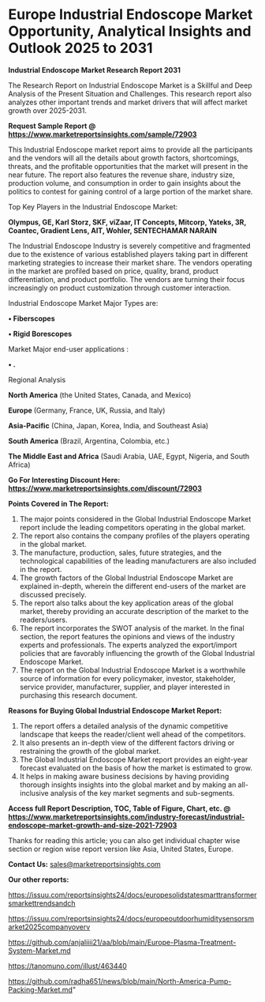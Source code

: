 # Europe Industrial Endoscope Market Opportunity, Analytical Insights and Outlook 2025 to 2031

<strong>Industrial Endoscope Market Research Report 2031</strong>

The Research Report on Industrial Endoscope Market is a Skillful and Deep Analysis of the Present Situation and Challenges. This research report also analyzes other important trends and market drivers that will affect market growth over 2025-2031.

<strong>Request Sample Report @ <a href=https://www.marketreportsinsights.com/sample/72903>https://www.marketreportsinsights.com/sample/72903</a></strong>

This Industrial Endoscope market report aims to provide all the participants and the vendors will all the details about growth factors, shortcomings, threats, and the profitable opportunities that the market will present in the near future. The report also features the revenue share, industry size, production volume, and consumption in order to gain insights about the politics to contest for gaining control of a large portion of the market share.

Top Key Players in the Industrial Endoscope Market:

<strong>Olympus, GE, Karl Storz, SKF, viZaar, IT Concepts, Mitcorp, Yateks, 3R, Coantec, Gradient Lens, AIT, Wohler, SENTECHAMAR NARAIN</strong>

The Industrial Endoscope Industry is severely competitive and fragmented due to the existence of various established players taking part in different marketing strategies to increase their market share. The vendors operating in the market are profiled based on price, quality, brand, product differentiation, and product portfolio. The vendors are turning their focus increasingly on product customization through customer interaction.

Industrial Endoscope Market Major Types are:

<strong>• Fiberscopes

• Rigid Borescopes</strong>

Market Major end-user applications :

<strong>• .</strong>

Regional Analysis

</u><strong><b>North America</b></strong> (the United States, Canada, and Mexico)

<strong><b>Europe </b></strong>(Germany, France, UK, Russia, and Italy)

<strong><b>Asia-Pacific</b></strong> (China, Japan, Korea, India, and Southeast Asia)

<strong><b>South America</b></strong> (Brazil, Argentina, Colombia, etc.)

<strong><b>The Middle East and Africa</b></strong> (Saudi Arabia, UAE, Egypt, Nigeria, and South Africa)

<strong>Go For Interesting Discount Here: <a href=https://www.marketreportsinsights.com/discount/72903>https://www.marketreportsinsights.com/discount/72903</a></strong>

<strong>Points Covered in The Report:</strong>
<ol>
  <li>The major points considered in the Global Industrial Endoscope Market report include the leading competitors operating in the global market.</li>
  <li>The report also contains the company profiles of the players operating in the global market.</li>
  <li>The manufacture, production, sales, future strategies, and the technological capabilities of the leading manufacturers are also included in the report.</li>
  <li>The growth factors of the Global Industrial Endoscope Market are explained in-depth, wherein the different end-users of the market are discussed precisely.</li>
  <li>The report also talks about the key application areas of the global market, thereby providing an accurate description of the market to the readers/users.</li>
  <li>The report incorporates the SWOT analysis of the market. In the final section, the report features the opinions and views of the industry experts and professionals. The experts analyzed the export/import policies that are favorably influencing the growth of the Global Industrial Endoscope Market.</li>
  <li>The report on the Global Industrial Endoscope Market is a worthwhile source of information for every policymaker, investor, stakeholder, service provider, manufacturer, supplier, and player interested in purchasing this research document.</li>
</ol>
<strong>Reasons for Buying Global Industrial Endoscope Market Report:</strong>

<ol>
  <li>The report offers a detailed analysis of the dynamic competitive landscape that keeps the reader/client well ahead of the competitors.</li>
  <li>It also presents an in-depth view of the different factors driving or restraining the growth of the global market.</li>
  <li>The Global Industrial Endoscope Market report provides an eight-year forecast evaluated on the basis of how the market is estimated to grow.</li>
  <li>It helps in making aware business decisions by having providing thorough insights insights into the global market and by making an all-inclusive analysis of the key market segments and sub-segments.</li>
</ol>
<strong>Access full Report Description, TOC, Table of Figure, Chart, etc. @ <a href=https://www.marketreportsinsights.com/industry-forecast/industrial-endoscope-market-growth-and-size-2021-72903>https://www.marketreportsinsights.com/industry-forecast/industrial-endoscope-market-growth-and-size-2021-72903</a></strong>


Thanks for reading this article; you can also get individual chapter wise section or region wise report version like Asia, United States, Europe.

<strong>Contact Us:</strong>
sales@marketreportsinsights.com

<strong>Our other reports:</strong>

<a href=https://issuu.com/reportsinsights24/docs/europesolidstatesmarttransformersmarkettrendsandch>https://issuu.com/reportsinsights24/docs/europesolidstatesmarttransformersmarkettrendsandch</a>

<a href=https://issuu.com/reportsinsights24/docs/europeoutdoorhumiditysensorsmarket2025companyoverv>https://issuu.com/reportsinsights24/docs/europeoutdoorhumiditysensorsmarket2025companyoverv</a>

<a href=https://github.com/anjaliiii21/aa/blob/main/Europe-Plasma-Treatment-System-Market.md>https://github.com/anjaliiii21/aa/blob/main/Europe-Plasma-Treatment-System-Market.md</a>

<a href=https://tanomuno.com/illust/463440>https://tanomuno.com/illust/463440</a>

<a href=https://github.com/radha651/news/blob/main/North-America-Pump-Packing-Market.md>https://github.com/radha651/news/blob/main/North-America-Pump-Packing-Market.md</a>"
